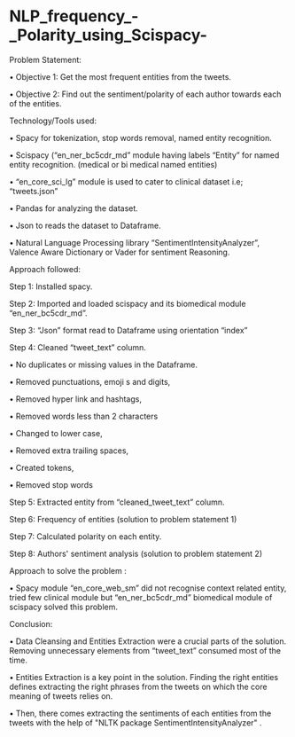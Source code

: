 # NLP_frequency_-_Polarity_using_Scispacy-
Problem Statement:

• Objective 1: Get the most frequent entities from the tweets.

• Objective 2: Find out the sentiment/polarity of each author towards each of the entities.

Technology/Tools used:

• Spacy for tokenization, stop words removal, named entity recognition.

• Scispacy (“en_ner_bc5cdr_md” module having labels “Entity” for named entity recognition. (medical or bi medical named entities)

• “en_core_sci_lg” module is used to cater to clinical dataset i.e; “tweets.json”

• Pandas for analyzing the dataset.

• Json to reads the dataset to Dataframe.

• Natural Language Processing library “SentimentIntensityAnalyzer”, Valence Aware Dictionary or Vader for sentiment Reasoning.

Approach followed:

Step 1: Installed spacy.

Step 2: Imported and loaded scispacy and its biomedical module “en_ner_bc5cdr_md”.

Step 3: “Json” format read to Dataframe using orientation “index”

Step 4: Cleaned “tweet_text” column.

• No duplicates or missing values in the Dataframe.

• Removed punctuations, emoji s and digits,

• Removed hyper link and hashtags,

• Removed words less than 2 characters

• Changed to lower case,

• Removed extra trailing spaces,

• Created tokens,

• Removed stop words

Step 5: Extracted entity from “cleaned_tweet_text” column.

Step 6: Frequency of entities (solution to problem statement 1)

Step 7: Calculated polarity on each entity.

Step 8: Authors' sentiment analysis (solution to problem statement 2)

Approach to solve the problem :

• Spacy module “en_core_web_sm” did not recognise context related entity, tried few clinical module but “en_ner_bc5cdr_md” biomedical module of scispacy solved this problem.

Conclusion:

• Data Cleansing and Entities Extraction were a crucial parts of the solution. Removing unnecessary elements from “tweet_text” consumed most of the time.

• Entities Extraction is a key point in the solution. Finding the right entities defines extracting the right phrases from the tweets on which the core meaning of tweets relies on.

• Then, there comes extracting the sentiments of each entities from the tweets with the help of "NLTK package SentimentIntensityAnalyzer" .
